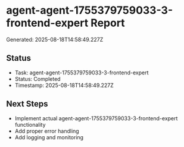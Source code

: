 # agent-agent-1755379759033-3-frontend-expert Report

Generated: 2025-08-18T14:58:49.227Z

## Status
- Task: agent-agent-1755379759033-3-frontend-expert
- Status: Completed
- Timestamp: 2025-08-18T14:58:49.227Z

## Next Steps
- Implement actual agent-agent-1755379759033-3-frontend-expert functionality
- Add proper error handling
- Add logging and monitoring
